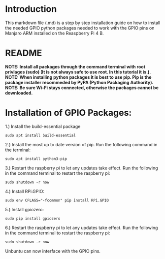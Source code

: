 # Introduction

This markdown file (.md) is a step by step installation guide on how to install the needed GPIO python packages needed to work with the GPIO pins on Manjaro ARM installed on the Reaspberry Pi 4 B.



# **README**

**NOTE: Install all packages through the command terminal with root privlages (sudo) (It is not always safe to use root. In this tutorial it is.).**
**NOTE: When installing python packages it is best to use pip.  Pip is the package installer recommeded by PyPA (Python Packaging Authority).**
**NOTE: Be sure Wi-Fi stays connected, otherwise the packages cannot be downloaded.**



# Installation of GPIO Packages:


1.) Install the build-essential package

    sudo apt install build-essential


2.) Install the most up to date version of pip. Run the following command in the terminal:

    sudo apt install python3-pip


3.) Restart the raspberry pi to let any updates take effect. Run the following in the command terminal to restart the raspberry pi:

    sudo shutdown -r now


4.) Install RPi.GPIO:

    sudo env CFLAGS="-fcommon" pip install RPi.GPIO


5.) Install gpiozero:

    sudo pip install gpiozero


6.) Restart the raspberry pi to let any updates take effect. Run the following in the command terminal to restart the raspberry pi:

    sudo shutdown -r now



Unbuntu can now interface with the GPIO pins.
